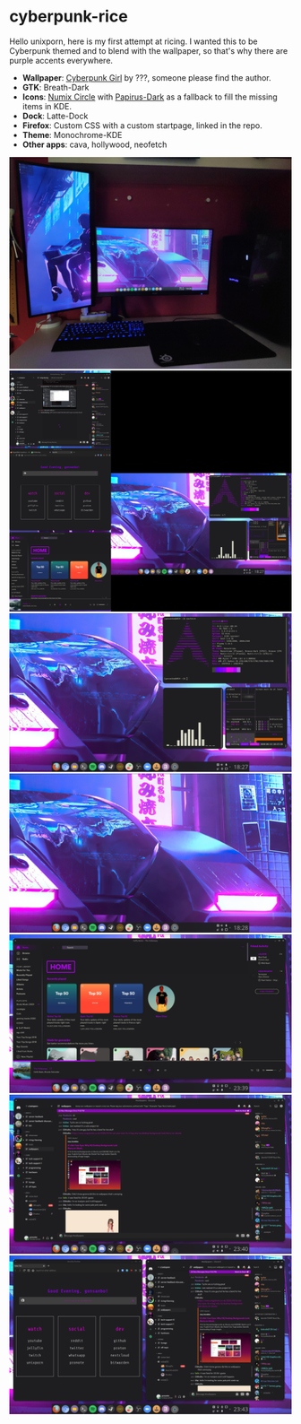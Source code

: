 # cyberpunk-rice

Hello unixporn, here is my first attempt at ricing. I wanted this to be Cyberpunk themed and to blend with the wallpaper, so that's why there are purple accents everywhere.

+ **Wallpaper**: [Cyberpunk Girl](https://github.com/gonsanbo/cyberpunk-rice/blob/master/wallpaper/1075902.jpg) by ???, someone please find the author.
+ **GTK**: Breath-Dark
+ **Icons**: [Numix Circle](https://github.com/numixproject/numix-icon-theme-circle) with [Papirus-Dark](https://github.com/PapirusDevelopmentTeam/papirus-icon-theme) as a fallback to fill the missing items in KDE.
+ **Dock**: Latte-Dock
+ **Firefox**: Custom CSS with a custom startpage, linked in the repo.
+ **Theme**: Monochrome-KDE
+ **Other apps**: cava, hollywood, neofetch



<img src="https://github.com/gonsanbo/cyberpunk-rice/blob/master/screenshots/IMG_20200913_182636.jpg">
<img src="https://github.com/gonsanbo/cyberpunk-rice/blob/master/screenshots/Screenshot_20200913_182711.png">
<img src="https://github.com/gonsanbo/cyberpunk-rice/blob/master/screenshots/Screenshot_20200913_182740.png">
<img src="https://github.com/gonsanbo/cyberpunk-rice/blob/master/screenshots/Screenshot_20200913_182842.png">
<img src="https://github.com/gonsanbo/cyberpunk-rice/blob/master/screenshots/Screenshot_20200913_233915.png">
<img src="https://github.com/gonsanbo/cyberpunk-rice/blob/master/screenshots/Screenshot_20200913_234017.png">
<img src="https://github.com/gonsanbo/cyberpunk-rice/blob/master/screenshots/Screenshot_20200913_234339.png">

